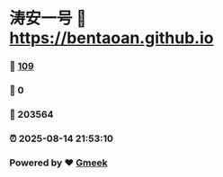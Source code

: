 # 涛安一号 :link: https://bentaoan.github.io 
### :page_facing_up: [109](https://bentaoan.github.io/tag.html) 
### :speech_balloon: 0 
### :hibiscus: 203564 
### :alarm_clock: 2025-08-14 21:53:10 
### Powered by :heart: [Gmeek](https://github.com/Meekdai/Gmeek)
